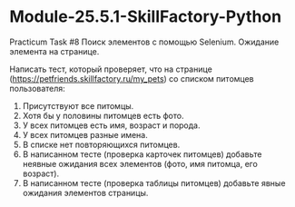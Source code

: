 # Module-25.5.1-SkillFactory-Python
Practicum
Task #8 Поиск элементов с помощью Selenium. Ожидание элемента на странице.

Написать тест, который проверяет, что на странице (https://petfriends.skillfactory.ru/my_pets) со списком питомцев пользователя:

1. Присутствуют все питомцы.
2. Хотя бы у половины питомцев есть фото.
3. У всех питомцев есть имя, возраст и порода.
4. У всех питомцев разные имена.
5. В списке нет повторяющихся питомцев.
6. В написанном тесте (проверка карточек питомцев) добавьте неявные ожидания всех элементов (фото, имя питомца, его возраст).
7. В написанном тесте (проверка таблицы питомцев) добавьте явные ожидания элементов страницы.
